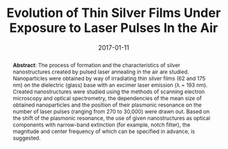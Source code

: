 ---
title: "Evolution of Thin Silver Films Under Exposure to Laser Pulses In the Air"
authors: '<i>Eduard Ageev, Ilnur Aminov, Mikhail Baranov, Yaroslav Golubev, Galina Odintsova, and Pavel Varlamov</i>'
collection: publications
permalink: /publication/2017-01-11-nanoparticles
date: 2017-01-11
venue: "<b>Optical and Quantum Electronics</b>"
paperurl: 'https://doi.org/10.1007/s11082-016-0874-6'
pdf: 'https://link.springer.com/content/pdf/10.1007/s11082-016-0874-6.pdf'
counter_id: 'J1'
level: 'Q3'
abstract: '<p><b>Abstract</b>: The process of formation and the characteristics of silver nanostructures created by pulsed laser annealing in the air are studied. Nanoparticles were obtained by way of irradiating thin silver films (62 and 175 nm) on the dielectric (glass) base with an excimer laser emission (λ = 193 nm). Created nanostructures were studied using the methods of scanning electron microscopy and optical spectrometry, the dependencies of the mean size of obtained nanoparticles and the position of their plasmonic resonance on the number of laser pulses (ranging from 270 to 30,000) were drawn out. Based on the shift of the plasmonic resonance, the use of given nanostructures as optical components with narrow-band extinction (for example, notch filter), the magnitude and center frequency of which can be specified in advance, is suggested.</p>'
---
